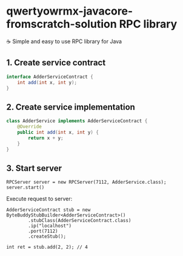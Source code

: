 # qwertyowrmx-javacore-fromscratch-solution  RPC library

:coffee: Simple and easy to use RPC library for Java

## 1. Create service contract

```java
interface AdderServiceContract {
    int add(int x, int y);
}
```

## 2. Create service implementation

```java
class AdderService implements AdderServiceContract {
    @Override
    public int add(int x, int y) {
        return x + y;
    }
}
```

## 3. Start server

```
RPCServer server = new RPCServer(7112, AdderService.class);
server.start()
```

Execute request to server:

```
AdderServiceContract stub = new ByteBuddyStubBuilder<AdderServiceContract>()
        .stubClass(AdderServiceContract.class)
        .ip("localhost")
        .port(7112)
        .createStub();

int ret = stub.add(2, 2); // 4
```
